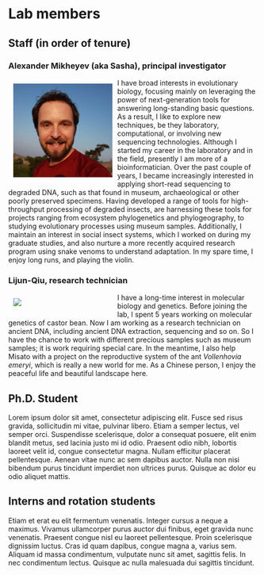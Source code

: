 # Lab members

## Staff (in order of tenure)

### Alexander Mikheyev (aka Sasha), principal investigator
<p><a name="Sasha"></a>
<img src=about/img_full/sasha.jpg width=200 style="float: left; padding: 10px;"
/>
I have broad interests in evolutionary biology, focusing mainly on leveraging the power of next-generation tools for answering long-standing basic questions. As a result, I like to explore new techniques, be they laboratory, computational, or involving new sequencing technologies. Although I started my career in the laboratory and in the field, presently I am more of a bioinformatician. Over the past couple of years, I became increasingly interested in applying short-read sequencing to degraded DNA, such as that found in museum, archaeological or other poorly preserved specimens. Having developed a range of tools for high-throughput processing of degraded insects, are harnessing these tools for projects ranging from ecosystem phylogenetics and phylogeography, to studying evolutionary processes using museum samples. Additionally, I maintain an interest in social insect systems, which I worked on during my graduate studies, and also nurture a more recently acquired research program using snake venoms to understand adaptation. In my spare time, I enjoy long runs, and playing the violin.
</p><p style="clear:both;"> </p>

### Lijun-Qiu, research technician
<p > <a name="Qiu"></a>
<img src=img_full/Qiu.jpg width=200 style="float: left; padding: 10px;" />

I have a long-time interest in molecular biology and genetics. Before joining the lab, I spent 5 years working on molecular genetics of castor bean. Now I am working as a research technician on ancient DNA, including ancient DNA extraction, sequencing and so on. So I have the chance to work with different precious samples such as museum samples; it is work requiring special care. In the meantime, I also help Misato with a project on the reproductive system of the ant *Vollenhovia emeryi*, which is really a new world for me. As a Chinese person, I enjoy the peaceful life and beautiful landscape here.
<!-- 30.77 N 120.75E  -->
</p><p style="clear:both;"> </p>

## Ph.D. Student

<p>Lorem ipsum dolor sit amet, consectetur adipiscing elit. Fusce sed risus gravida, sollicitudin mi vitae, pulvinar libero. Etiam a semper lectus, vel semper orci. Suspendisse scelerisque, dolor a consequat posuere, elit enim blandit metus, sed lacinia justo mi id odio. Praesent odio nibh, lobortis laoreet velit id, congue consectetur magna. Nullam efficitur placerat pellentesque. Aenean vitae nunc ac sem dapibus auctor. Nulla non nisi bibendum purus tincidunt imperdiet non ultrices purus. Quisque ac dolor eu odio aliquet mattis.</p>

<p style="clear:both;"> </p>

## Interns and rotation students

<p>Etiam et erat eu elit fermentum venenatis. Integer cursus a neque a maximus. Vivamus ullamcorper purus auctor dui finibus, eget gravida nunc venenatis. Praesent congue nisl eu laoreet pellentesque. Proin scelerisque dignissim luctus. Cras id quam dapibus, congue magna a, varius sem. Aliquam id massa condimentum, vulputate nunc sit amet, sagittis felis. In nec condimentum lectus. Quisque ac nulla malesuada dui sagittis tincidunt.</p>

